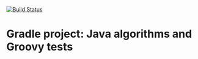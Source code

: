 [![Build Status](https://travis-ci.org/l1m41110/Algorithm.svg?branch=master)](https://travis-ci.org/l1m41110/Algorithm)
# Gradle project: Java algorithms and Groovy tests
